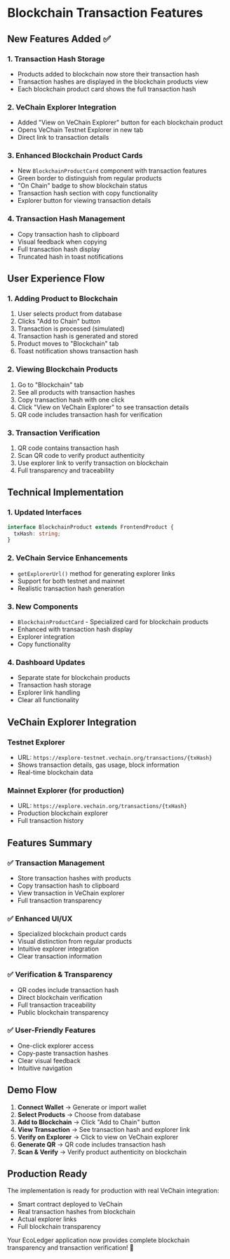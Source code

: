 # Blockchain Transaction Features

## New Features Added ✅

### 1. **Transaction Hash Storage**
- Products added to blockchain now store their transaction hash
- Transaction hashes are displayed in the blockchain products view
- Each blockchain product card shows the full transaction hash

### 2. **VeChain Explorer Integration**
- Added "View on VeChain Explorer" button for each blockchain product
- Opens VeChain Testnet Explorer in new tab
- Direct link to transaction details

### 3. **Enhanced Blockchain Product Cards**
- New `BlockchainProductCard` component with transaction features
- Green border to distinguish from regular products
- "On Chain" badge to show blockchain status
- Transaction hash section with copy functionality
- Explorer button for viewing transaction details

### 4. **Transaction Hash Management**
- Copy transaction hash to clipboard
- Visual feedback when copying
- Full transaction hash display
- Truncated hash in toast notifications

## User Experience Flow

### 1. **Adding Product to Blockchain**
1. User selects product from database
2. Clicks "Add to Chain" button
3. Transaction is processed (simulated)
4. Transaction hash is generated and stored
5. Product moves to "Blockchain" tab
6. Toast notification shows transaction hash

### 2. **Viewing Blockchain Products**
1. Go to "Blockchain" tab
2. See all products with transaction hashes
3. Copy transaction hash with one click
4. Click "View on VeChain Explorer" to see transaction details
5. QR code includes transaction hash for verification

### 3. **Transaction Verification**
1. QR code contains transaction hash
2. Scan QR code to verify product authenticity
3. Use explorer link to verify transaction on blockchain
4. Full transparency and traceability

## Technical Implementation

### 1. **Updated Interfaces**
```typescript
interface BlockchainProduct extends FrontendProduct {
  txHash: string;
}
```

### 2. **VeChain Service Enhancements**
- `getExplorerUrl()` method for generating explorer links
- Support for both testnet and mainnet
- Realistic transaction hash generation

### 3. **New Components**
- `BlockchainProductCard` - Specialized card for blockchain products
- Enhanced with transaction hash display
- Explorer integration
- Copy functionality

### 4. **Dashboard Updates**
- Separate state for blockchain products
- Transaction hash storage
- Explorer link handling
- Clear all functionality

## VeChain Explorer Integration

### **Testnet Explorer**
- URL: `https://explore-testnet.vechain.org/transactions/{txHash}`
- Shows transaction details, gas usage, block information
- Real-time blockchain data

### **Mainnet Explorer** (for production)
- URL: `https://explore.vechain.org/transactions/{txHash}`
- Production blockchain explorer
- Full transaction history

## Features Summary

### ✅ **Transaction Management**
- Store transaction hashes with products
- Copy transaction hash to clipboard
- View transaction in VeChain explorer
- Full transaction transparency

### ✅ **Enhanced UI/UX**
- Specialized blockchain product cards
- Visual distinction from regular products
- Intuitive explorer integration
- Clear transaction information

### ✅ **Verification & Transparency**
- QR codes include transaction hash
- Direct blockchain verification
- Full transaction traceability
- Public blockchain transparency

### ✅ **User-Friendly Features**
- One-click explorer access
- Copy-paste transaction hashes
- Clear visual feedback
- Intuitive navigation

## Demo Flow

1. **Connect Wallet** → Generate or import wallet
2. **Select Products** → Choose from database
3. **Add to Blockchain** → Click "Add to Chain" button
4. **View Transaction** → See transaction hash and explorer link
5. **Verify on Explorer** → Click to view on VeChain explorer
6. **Generate QR** → QR code includes transaction hash
7. **Scan & Verify** → Verify product authenticity on blockchain

## Production Ready

The implementation is ready for production with real VeChain integration:
- Smart contract deployed to VeChain
- Real transaction hashes from blockchain
- Actual explorer links
- Full blockchain transparency

Your EcoLedger application now provides complete blockchain transparency and transaction verification! 🎉
